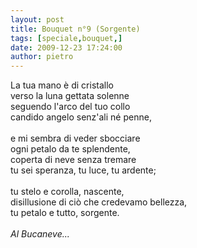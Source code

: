 ```yaml
---
layout: post
title: Bouquet n°9 (Sorgente)
tags: [speciale,bouquet,]
date: 2009-12-23 17:24:00
author: pietro
---
```

La tua mano è di cristallo<br/>verso la luna gettata solenne<br/>seguendo l'arco del tuo collo<br/>candido angelo senz'ali né penne,<br/><br/>e mi sembra di veder sbocciare<br/>ogni petalo da te splendente,<br/>coperta di neve senza tremare<br/>tu sei speranza, tu luce, tu ardente;<br/><br/>tu stelo e corolla, nascente,<br/>disillusione di ciò che credevamo bellezza,<br/>tu petalo e tutto, sorgente.<br/><br/><span style="font-style: italic">Al Bucaneve...</span>

